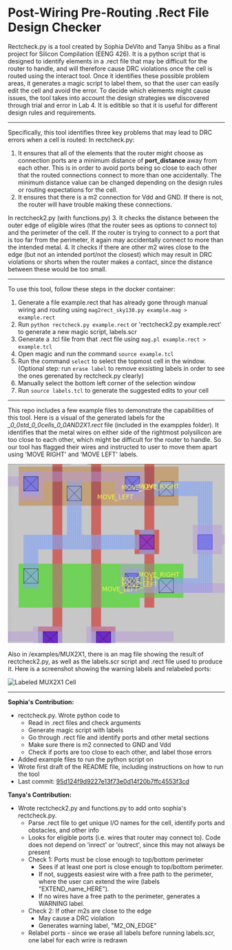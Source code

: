 # Post-Wiring Pre-Routing .Rect File Design Checker

Rectcheck.py is a tool created by Sophia DeVito and Tanya Shibu as a final project for Silicon Compilation (EENG 426). It is a python script that is designed to identify elements in a .rect file that may be difficult for the router to handle, and will therefore cause DRC violations once the cell is routed using the interact tool. Once it identifies these possible problem areas, it generates a magic script to label them, so that the user can easily edit the cell and avoid the error. To decide which elements might cause issues, the tool takes into account the design strategies we discovered through trial and error in Lab 4. It is editible so that it is useful for different design rules and requirements.

---
Specifically, this tool identifies three key problems that may lead to DRC errors when a cell is routed:
In rectcheck.py:
1. It ensures that all of the elements that the router might choose as connection ports are a minimum distance of **port_distance** away from each other. This is in order to avoid ports being so close to each other that the routed connections connect to more than one accidentally. The minimum distance value can be changed depending on the design rules or routing expectations for the cell. 
2. It ensures that there is a m2 connection for Vdd and GND. If there is not, the router will have trouble making these connections.

In rectcheck2.py (with functions.py)
3. It checks the distance between the outer edge of eligible wires (that the router sees as options to connect to) and the perimeter of the cell. If the router is trying to connect to a port that is too far from the perimeter, it again may accidentally connect to more than the intended metal. 
4. It checks if there are other m2 wires close to the edge (but not an intended port/not the closest) which may result in DRC violations or shorts when the router makes a contact, since the distance between these would be too small.  

---
To use this tool, follow these steps in the docker container:
1. Generate a file example.rect that has already gone through manual wiring and routing using `mag2rect_sky130.py example.mag > example.rect`
2. Run `python rectcheck.py example.rect` or 'rectcheck2.py example.rect' to generate a new magic script, labels.scr
3. Generate a .tcl file from that .rect file using `mag.pl example.rect > example.tcl`
4. Open magic and run the command `source example.tcl`
5. Run the command `select` to select the topmost cell in the window. (Optional step: run `erase label` to remove exsisting labels in order to see the ones gerenated by rectcheck.py clearly)
6. Manually select the bottom left corner of the selection window
7. Run `source labels.tcl` to generate the suggested edits to your cell
---
This repo includes a few example files to demonstrate the capabilities of this tool. Here is a visual of the generated labels for the  *_0_0std_0_0cells_0_0AND2X1.rect* file (included in the exampples folder). It identifies that the metal wires on either side of the rightmost polysilicon are too close to each other, which might be difficult for the router to handle. So our tool has flagged their wires and instructed to user to move them apart using 'MOVE RIGHT' and 'MOVE LEFT' labels.

![Labeled AND Cell](examples/LabeledAND.png)

Also in /examples/MUX2X1, there is an mag file showing the result of rectcheck2.py, as well as the labels.scr script and .rect file used to produce it. Here is a screenshot showing the warning labels and relabeled ports:

![Labeled MUX2X1 Cell](examples/mux2x1_result.png)

---
**Sophia's Contribution:**
- rectcheck.py. Wrote python code to 
  - Read in .rect files and check arguments
  - Generate magic script with labels
  - Go through .rect file and identify ports and other metal sections
  - Make sure there is m2 connected to GND and Vdd
  - Check if ports are too close to each other, and label those errors
- Added example files to run the python script on
- Wrote first draft of the README file, including instructions on how to run the tool
- Last commit: [95d124f9d9227e13f73e0d14f20b7ffc4553f3cd](https://github.com/devitos-yale/eeng426final/tree/95d124f9d9227e13f73e0d14f20b7ffc4553f3cd)

**Tanya's Contribution:**
- Wrote rectcheck2.py and functions.py to add onto sophia's rectcheck.py. 
  - Parse .rect file to get unique I/O names for the cell, identify ports and obstacles, and other info
  - Looks for eligible ports (i.e. wires that router may connect to). Code does not depend on 'inrect' or 'outrect', since this may not always be present
  - Check 1: Ports must be close enough to top/bottom perimeter
      - Sees if at least one port is close enough to top/bottom perimeter. 
      - If not, suggests easiest wire with a free path to the perimeter, where the user can extend the wire (labels "EXTEND_name_HERE").
      - If no wires have a free path to the perimeter, generates a WARNING label.
  - Check 2: If other m2s are close to the edge
      - May cause a DRC violation
      - Generates warning label, "M2_ON_EDGE"
  - Relabel ports - since we erase all labels before running labels.scr, one label for each wrire is redrawn  
